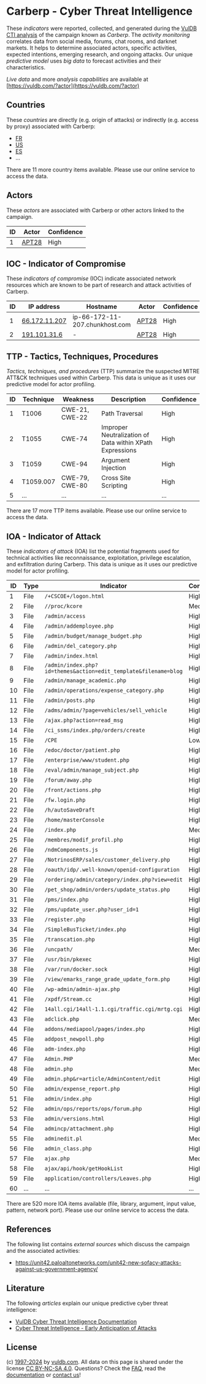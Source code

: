 # Carberp - Cyber Threat Intelligence

These _indicators_ were reported, collected, and generated during the [VulDB CTI analysis](https://vuldb.com/?kb.cti) of the campaign known as _Carberp_. The _activity monitoring_ correlates data from social media, forums, chat rooms, and darknet markets. It helps to determine associated actors, specific activities, expected intentions, emerging research, and ongoing attacks. Our unique _predictive model_ uses _big data_ to forecast activities and their characteristics.

_Live data_ and more _analysis capabilities_ are available at [https://vuldb.com/?actor](https://vuldb.com/?actor)

## Countries

These _countries_ are directly (e.g. origin of attacks) or indirectly (e.g. access by proxy) associated with Carberp:

* [FR](https://vuldb.com/?country.fr)
* [US](https://vuldb.com/?country.us)
* [ES](https://vuldb.com/?country.es)
* ...

There are 11 more country items available. Please use our online service to access the data.

## Actors

These _actors_ are associated with Carberp or other actors linked to the campaign.

ID | Actor | Confidence
-- | ----- | ----------
1 | [APT28](https://vuldb.com/?actor.apt28) | High

## IOC - Indicator of Compromise

These _indicators of compromise_ (IOC) indicate associated network resources which are known to be part of research and attack activities of Carberp.

ID | IP address | Hostname | Actor | Confidence
-- | ---------- | -------- | ----- | ----------
1 | [66.172.11.207](https://vuldb.com/?ip.66.172.11.207) | ip-66-172-11-207.chunkhost.com | [APT28](https://vuldb.com/?actor.apt28) | High
2 | [191.101.31.6](https://vuldb.com/?ip.191.101.31.6) | - | [APT28](https://vuldb.com/?actor.apt28) | High

## TTP - Tactics, Techniques, Procedures

_Tactics, techniques, and procedures_ (TTP) summarize the suspected MITRE ATT&CK techniques used within Carberp. This data is unique as it uses our predictive model for actor profiling.

ID | Technique | Weakness | Description | Confidence
-- | --------- | -------- | ----------- | ----------
1 | T1006 | CWE-21, CWE-22 | Path Traversal | High
2 | T1055 | CWE-74 | Improper Neutralization of Data within XPath Expressions | High
3 | T1059 | CWE-94 | Argument Injection | High
4 | T1059.007 | CWE-79, CWE-80 | Cross Site Scripting | High
5 | ... | ... | ... | ...

There are 17 more TTP items available. Please use our online service to access the data.

## IOA - Indicator of Attack

These _indicators of attack_ (IOA) list the potential fragments used for technical activities like reconnaissance, exploitation, privilege escalation, and exfiltration during Carberp. This data is unique as it uses our predictive model for actor profiling.

ID | Type | Indicator | Confidence
-- | ---- | --------- | ----------
1 | File | `/+CSCOE+/logon.html` | High
2 | File | `//proc/kcore` | Medium
3 | File | `/admin/access` | High
4 | File | `/admin/addemployee.php` | High
5 | File | `/admin/budget/manage_budget.php` | High
6 | File | `/admin/del_category.php` | High
7 | File | `/admin/index.html` | High
8 | File | `/admin/index.php?id=themes&action=edit_template&filename=blog` | High
9 | File | `/admin/manage_academic.php` | High
10 | File | `/admin/operations/expense_category.php` | High
11 | File | `/admin/posts.php` | High
12 | File | `/adms/admin/?page=vehicles/sell_vehicle` | High
13 | File | `/ajax.php?action=read_msg` | High
14 | File | `/ci_ssms/index.php/orders/create` | High
15 | File | `/CPE` | Low
16 | File | `/edoc/doctor/patient.php` | High
17 | File | `/enterprise/www/student.php` | High
18 | File | `/eval/admin/manage_subject.php` | High
19 | File | `/forum/away.php` | High
20 | File | `/front/actions.php` | High
21 | File | `/fw.login.php` | High
22 | File | `/h/autoSaveDraft` | High
23 | File | `/home/masterConsole` | High
24 | File | `/index.php` | Medium
25 | File | `/membres/modif_profil.php` | High
26 | File | `/ndmComponents.js` | High
27 | File | `/NotrinosERP/sales/customer_delivery.php` | High
28 | File | `/oauth/idp/.well-known/openid-configuration` | High
29 | File | `/ordering/admin/category/index.php?view=edit` | High
30 | File | `/pet_shop/admin/orders/update_status.php` | High
31 | File | `/pms/index.php` | High
32 | File | `/pms/update_user.php?user_id=1` | High
33 | File | `/register.php` | High
34 | File | `/SimpleBusTicket/index.php` | High
35 | File | `/transcation.php` | High
36 | File | `/uncpath/` | Medium
37 | File | `/usr/bin/pkexec` | High
38 | File | `/var/run/docker.sock` | High
39 | File | `/view/emarks_range_grade_update_form.php` | High
40 | File | `/wp-admin/admin-ajax.php` | High
41 | File | `/xpdf/Stream.cc` | High
42 | File | `14all.cgi/14all-1.1.cgi/traffic.cgi/mrtg.cgi` | High
43 | File | `adclick.php` | Medium
44 | File | `addons/mediapool/pages/index.php` | High
45 | File | `addpost_newpoll.php` | High
46 | File | `adm-index.php` | High
47 | File | `Admin.PHP` | Medium
48 | File | `admin.php` | Medium
49 | File | `admin.php&r=article/AdminContent/edit` | High
50 | File | `admin/expense_report.php` | High
51 | File | `admin/index.php` | High
52 | File | `admin/ops/reports/ops/forum.php` | High
53 | File | `admin/versions.html` | High
54 | File | `admincp/attachment.php` | High
55 | File | `adminedit.pl` | Medium
56 | File | `admin_class.php` | High
57 | File | `ajax.php` | Medium
58 | File | `ajax/api/hook/getHookList` | High
59 | File | `application/controllers/Leaves.php` | High
60 | ... | ... | ...

There are 520 more IOA items available (file, library, argument, input value, pattern, network port). Please use our online service to access the data.

## References

The following list contains _external sources_ which discuss the campaign and the associated activities:

* https://unit42.paloaltonetworks.com/unit42-new-sofacy-attacks-against-us-government-agency/

## Literature

The following _articles_ explain our unique predictive cyber threat intelligence:

* [VulDB Cyber Threat Intelligence Documentation](https://vuldb.com/?kb.cti)
* [Cyber Threat Intelligence - Early Anticipation of Attacks](https://www.scip.ch/en/?labs.20201022)

## License

(c) [1997-2024](https://vuldb.com/?kb.changelog) by [vuldb.com](https://vuldb.com/?kb.about). All data on this page is shared under the license [CC BY-NC-SA 4.0](https://creativecommons.org/licenses/by-nc-sa/4.0/). Questions? Check the [FAQ](https://vuldb.com/?kb.faq), read the [documentation](https://vuldb.com/?kb) or [contact us](https://vuldb.com/?contact)!
